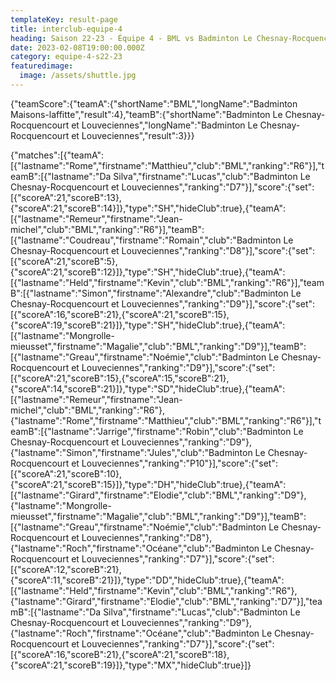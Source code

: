 ```yaml
---
templateKey: result-page
title: interclub-equipe-4
heading: Saison 22-23 - Équipe 4 - BML vs Badminton Le Chesnay-Rocquencourt et Louveciennes
date: 2023-02-08T19:00:00.000Z
category: equipe-4-s22-23
featuredimage:
  image: /assets/shuttle.jpg
---
```


<teamscoreboard>{"teamScore":{"teamA":{"shortName":"BML","longName":"Badminton Maisons-laffitte","result":4},"teamB":{"shortName":"Badminton Le Chesnay-Rocquencourt et Louveciennes","longName":"Badminton Le Chesnay-Rocquencourt et Louveciennes","result":3}}}</teamscoreboard>

<scoreboard>{"matches":[{"teamA":[{"lastname":"Rome","firstname":"Matthieu","club":"BML","ranking":"R6"}],"teamB":[{"lastname":"Da Silva","firstname":"Lucas","club":"Badminton Le Chesnay-Rocquencourt et Louveciennes","ranking":"D7"}],"score":{"set":[{"scoreA":21,"scoreB":13},{"scoreA":21,"scoreB":14}]},"type":"SH","hideClub":true},{"teamA":[{"lastname":"Remeur","firstname":"Jean-michel","club":"BML","ranking":"R6"}],"teamB":[{"lastname":"Coudreau","firstname":"Romain","club":"Badminton Le Chesnay-Rocquencourt et Louveciennes","ranking":"D8"}],"score":{"set":[{"scoreA":21,"scoreB":5},{"scoreA":21,"scoreB":12}]},"type":"SH","hideClub":true},{"teamA":[{"lastname":"Held","firstname":"Kevin","club":"BML","ranking":"R6"}],"teamB":[{"lastname":"Simon","firstname":"Alexandre","club":"Badminton Le Chesnay-Rocquencourt et Louveciennes","ranking":"D9"}],"score":{"set":[{"scoreA":16,"scoreB":21},{"scoreA":21,"scoreB":15},{"scoreA":19,"scoreB":21}]},"type":"SH","hideClub":true},{"teamA":[{"lastname":"Mongrolle-mieusset","firstname":"Magalie","club":"BML","ranking":"D9"}],"teamB":[{"lastname":"Greau","firstname":"Noémie","club":"Badminton Le Chesnay-Rocquencourt et Louveciennes","ranking":"D9"}],"score":{"set":[{"scoreA":21,"scoreB":15},{"scoreA":15,"scoreB":21},{"scoreA":14,"scoreB":21}]},"type":"SD","hideClub":true},{"teamA":[{"lastname":"Remeur","firstname":"Jean-michel","club":"BML","ranking":"R6"},{"lastname":"Rome","firstname":"Matthieu","club":"BML","ranking":"R6"}],"teamB":[{"lastname":"Jarrige","firstname":"Robin","club":"Badminton Le Chesnay-Rocquencourt et Louveciennes","ranking":"D9"},{"lastname":"Simon","firstname":"Jules","club":"Badminton Le Chesnay-Rocquencourt et Louveciennes","ranking":"P10"}],"score":{"set":[{"scoreA":21,"scoreB":10},{"scoreA":21,"scoreB":15}]},"type":"DH","hideClub":true},{"teamA":[{"lastname":"Girard","firstname":"Elodie","club":"BML","ranking":"D9"},{"lastname":"Mongrolle-mieusset","firstname":"Magalie","club":"BML","ranking":"D9"}],"teamB":[{"lastname":"Greau","firstname":"Noémie","club":"Badminton Le Chesnay-Rocquencourt et Louveciennes","ranking":"D8"},{"lastname":"Roch","firstname":"Océane","club":"Badminton Le Chesnay-Rocquencourt et Louveciennes","ranking":"D7"}],"score":{"set":[{"scoreA":12,"scoreB":21},{"scoreA":11,"scoreB":21}]},"type":"DD","hideClub":true},{"teamA":[{"lastname":"Held","firstname":"Kevin","club":"BML","ranking":"R6"},{"lastname":"Girard","firstname":"Elodie","club":"BML","ranking":"D7"}],"teamB":[{"lastname":"Da Silva","firstname":"Lucas","club":"Badminton Le Chesnay-Rocquencourt et Louveciennes","ranking":"D9"},{"lastname":"Roch","firstname":"Océane","club":"Badminton Le Chesnay-Rocquencourt et Louveciennes","ranking":"D7"}],"score":{"set":[{"scoreA":16,"scoreB":21},{"scoreA":21,"scoreB":18},{"scoreA":21,"scoreB":19}]},"type":"MX","hideClub":true}]}</scoreboard>